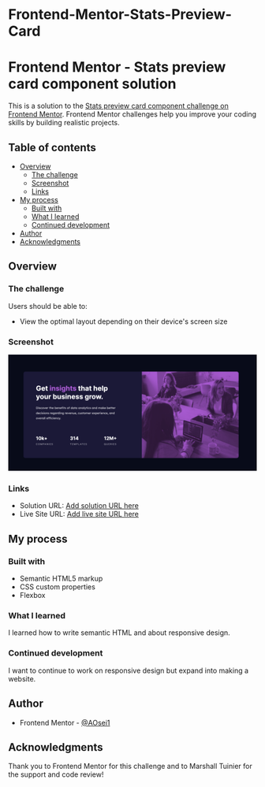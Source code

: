 # Frontend-Mentor-Stats-Preview-Card
# Frontend Mentor - Stats preview card component solution

This is a solution to the [Stats preview card component challenge on Frontend Mentor](https://www.frontendmentor.io/challenges/stats-preview-card-component-8JqbgoU62). Frontend Mentor challenges help you improve your coding skills by building realistic projects. 

## Table of contents

- [Overview](#overview)
  - [The challenge](#the-challenge)
  - [Screenshot](#screenshot)
  - [Links](#links)
- [My process](#my-process)
  - [Built with](#built-with)
  - [What I learned](#what-i-learned)
  - [Continued development](#continued-development)
- [Author](#author)
- [Acknowledgments](#acknowledgments)

## Overview

### The challenge

Users should be able to:

- View the optimal layout depending on their device's screen size

### Screenshot

![](./final.png)

### Links

- Solution URL: [Add solution URL here](https://www.frontendmentor.io/solutions/stats-preview-card-using-html-and-css-flexbox-rmCpBv5Bpx)
- Live Site URL: [Add live site URL here](https://aoseni1.github.io/Frontend-Mentor-Stats-Preview-Card/)

## My process

### Built with

- Semantic HTML5 markup
- CSS custom properties
- Flexbox

### What I learned

I learned how to write semantic HTML and about responsive design. 

### Continued development

I want to continue to work on responsive design but expand into making a website. 


## Author

- Frontend Mentor - [@AOsei1](https://www.frontendmentor.io/profile/AOseni1)


## Acknowledgments

Thank you to Frontend Mentor for this challenge and to Marshall Tuinier for the support and code review!
